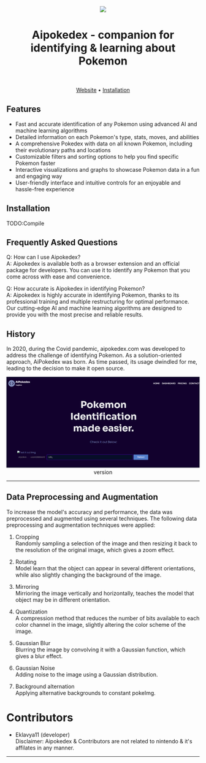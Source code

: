 <logo goes here>
<discord logo with invite here>
<rew to star this repo>
<!--
TAGS SECTION FOR SEO
-->

<p align="center">
  <img src="LOGO">
</p>
<h1 align="center">Aipokedex - companion for identifying & learning about Pokemon</h1> <br>

<p align="center">
  <a href="https://aipokedex.com">Website</a> •
  <a href="#installation">Installation</a>
</p>
<h3 align="center">  </h3>

## Features
- Fast and accurate identification of any Pokemon using advanced AI and machine learning algorithms
- Detailed information on each Pokemon's type, stats, moves, and abilities
- A comprehensive Pokedex with data on all known Pokemon, including their evolutionary paths and locations
- Customizable filters and sorting options to help you find specific Pokemon faster
- Interactive visualizations and graphs to showcase Pokemon data in a fun and engaging way
- User-friendly interface and intuitive controls for an enjoyable and hassle-free experience

<!-- Installation here: need contributors -->

## Installation
TODO:Compile

## Frequently Asked Questions
Q: How can I use Aipokedex?</br>
A: Aipokedex is available both as a browser extension and an official package for developers. You can use it to identify any Pokemon that you come across with ease and convenience.

Q: How accurate is Aipokedex in identifying Pokemon?</br>
A: Aipokedex is highly accurate in identifying Pokemon, thanks to its professional training and multiple restructuring for optimal performance. Our cutting-edge AI and machine learning algorithms are designed to provide you with the most precise and reliable results.

## History
In 2020, during the Covid pandemic, aipokedex.com was developed to address the challenge of identifying Pokemon. As a solution-oriented approach, AiPokedex was born. As time passed, its usage dwindled for me, leading to the decision to make it open source.

<p align="center">
  <img src="https://github.com/Eklavya-11/Aipokedex/blob/main/artifacts/aidex-teaser.jpg?raw=true">
    <br> version
</p>

-------- 

## Data Preprocessing and Augmentation
To increase the model's accuracy and performance, the data was preprocessed and augmented using several techniques. The following data preprocessing and augmentation techniques were applied:

1. Cropping <br>
Randomly sampling a selection of the image and then resizing it back to the resolution of the original image, which gives a zoom effect.

2. Rotating <br>
Model learn that the object can appear in several different orientations, while also slightly changing the background of the image.

3. Mirroring <br>
Mirrioring the image vertically and horizontally, teaches the model that object may be in different orientation.

4. Quantization <br>
A compression method that reduces the number of bits available to each color channel in the image, slightly altering the color scheme of the image.

5. Gaussian Blur <br>
Blurring the image by convolving it with a Gaussian function, which gives a blur effect.

6. Gaussian Noise <br>
Adding noise to the image using a Gaussian distribution.

7. Background alternation <br>
Applying alternative backgrounds to constant pokeImg.


# Contributors
- Eklavya11 (developer) <br>
Disclaimer: Aipokedex & Contributors are not related to nintendo & it's affilates in any manner.

-----------

